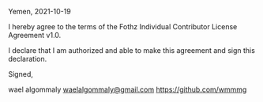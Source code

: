 Yemen, 2021-10-19

I hereby agree to the terms of the Fothz Individual Contributor License Agreement v1.0.

I declare that I am authorized and able to make this agreement and sign this declaration.

Signed,

wael algommaly waelalgommaly@gmail.com https://github.com/wmmmg
